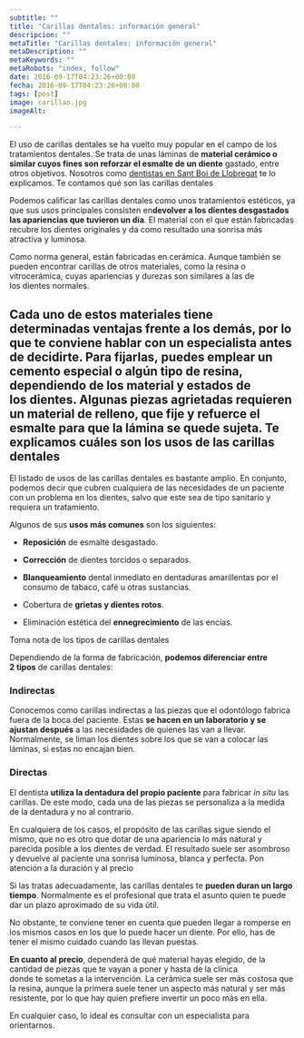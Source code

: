 ```yaml
---
subtitle: ""
title: "Carillas dentales: información general"
descripcion: ""
metaTitle: "Carillas dentales: información general"
metaDescription: ""
metaKeywords: ""
metaRobots: "index, follow"
date: 2016-09-17T04:23:26+00:00
fecha: 2016-09-17T04:23:26+00:00
tags: [post]
image: carillas.jpg
imageAlt: 

---
```



El uso de carillas dentales se ha vuelto muy popular en el campo de los tratamientos dentales. Se trata de unas láminas de **material cerámico o similar cuyos fines son reforzar el esmalte de un diente** gastado, entre otros objetivos. Nosotros como [dentistas en Sant Boi de Llobregat](http://centredentalbaste.com/) te lo explicamos.
Te contamos qué son las carillas dentales


Podemos calificar las carillas dentales como unos tratamientos estéticos, ya que sus usos principales consisten en**devolver a los dientes desgastados las apariencias que tuvieron un día**. El material con el que están fabricadas recubre los dientes originales y da como resultado una sonrisa más atractiva y luminosa.

Como norma general, están fabricadas en cerámica. Aunque también se pueden encontrar carillas de otros materiales, como la resina o vitrocerámica, cuyas apariencias y durezas son similares a las de los dientes normales.

Cada uno de estos materiales tiene determinadas ventajas frente a los demás, por lo que te **conviene hablar con un especialista antes** de decidirte. Para fijarlas, puedes emplear un cemento especial o algún tipo de resina, dependiendo de los material y estados de los dientes. Algunas piezas agrietadas requieren un material de relleno, que fije y refuerce el esmalte para que la lámina se quede sujeta.
Te explicamos cuáles son los usos de las carillas dentales
------


El listado de usos de las carillas dentales es bastante amplio. En conjunto, podemos decir que cubren cualquiera de las necesidades de un paciente con un problema en los dientes, salvo que este sea de tipo sanitario y requiera un tratamiento.

Algunos de sus **usos más comunes** son los siguientes:
* **Reposición** de esmalte desgastado.


* **Corrección** de dientes torcidos o separados.


* **Blanqueamiento** dental inmediato en dentaduras amarillentas por el consumo de tabaco, café u otras sustancias.


* Cobertura de **grietas y dientes rotos**.


* Eliminación estética del **ennegrecimiento** de las encías.


Toma nota de los tipos de carillas dentales


Dependiendo de la forma de fabricación, **podemos diferenciar entre 2 tipos** de carillas dentales:
### Indirectas


Conocemos como carillas indirectas a las piezas que el odontólogo fabrica fuera de la boca del paciente. Estas **se hacen en un laboratorio y se ajustan después** a las necesidades de quienes las van a llevar. Normalmente, se liman los dientes sobre los que se van a colocar las láminas, si estas no encajan bien.
### Directas


El dentista **utiliza la dentadura del propio paciente** para fabricar *in situ* las carillas. De este modo, cada una de las piezas se personaliza a la medida de la dentadura y no al contrario.

En cualquiera de los casos, el propósito de las carillas sigue siendo el mismo, que no es otro que dotar de una apariencia lo más natural y parecida posible a los dientes de verdad. El resultado suele ser asombroso y devuelve al paciente una sonrisa luminosa, blanca y perfecta.
Pon atención a la duración y al precio


Si las tratas adecuadamente, las carillas dentales te **pueden duran un largo tiempo**. Normalmente es el profesional que trata el asunto quien te puede dar un plazo aproximado de su vida útil.

No obstante, te conviene tener en cuenta que pueden llegar a romperse en los mismos casos en los que lo puede hacer un diente. Por ello, has de tener el mismo cuidado cuando las llevan puestas.

**En cuanto al precio**, dependerá de qué material hayas elegido, de la cantidad de piezas que te vayan a poner y hasta de la clínica donde te sometas a la intervención. La cerámica suele ser más costosa que la resina, aunque la primera suele tener un aspecto más natural y ser más resistente, por lo que hay quien prefiere invertir un poco más en ella.

En cualquier caso, lo ideal es consultar con un especialista para orientarnos.

 
